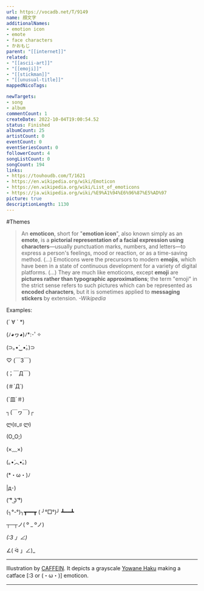 ```yaml
---
url: https://vocadb.net/T/9149
name: 顔文字
additionalNames: 
- emotion icon
- emote
- face characters
- かおもじ
parent: "[[internet]]"
related:
- "[[ascii-art]]"
- "[[emoji]]"
- "[[stickman]]"
- "[[unusual-title]]"
mappedNicoTags:

newTargets:
- song
- album
commentCount: 1
createDate: 2022-10-04T19:00:54.52
status: Finished
albumCount: 25
artistCount: 0
eventCount: 0
eventSeriesCount: 0
followerCount: 4
songListCount: 0
songCount: 194
links: 
- https://touhoudb.com/T/1621
- https://en.wikipedia.org/wiki/Emoticon
- https://en.wikipedia.org/wiki/List_of_emoticons
- https://ja.wikipedia.org/wiki/%E9%A1%94%E6%96%87%E5%AD%97
picture: true
descriptionLength: 1130
---
```


#Themes

>An **emoticon**, short for "**emotion icon**", also known simply as an **emote**, is a **pictorial representation of a facial expression using characters**—usually punctuation marks, numbers, and letters—to express a person's feelings, mood or reaction, or as a time-saving method.
(...)
Emoticons were the precursors to modern **emojis**, which have been in a state of continuous development for a variety of digital platforms.
(...)
They are much like emoticons, except **emoji** are **pictures rather than typographic approximations**; the term "emoji" in the strict sense refers to such pictures which can be represented as **encoded characters**, but it is sometimes applied to **messaging stickers** by extension.
*-Wikipedia*

Examples:

(´ ∀ ` *)

(ﾉ◕ヮ◕)ﾉ*:･ﾟ✧

(⊃｡•́‿•̀｡)⊃

♡ (￣З￣)

(；￣Д￣)

(＃`Д´)

(`皿´＃)

┐(￣ヮ￣)┌

ლ(ಠ_ಠ ლ)

(O_O;)

(×﹏×)

(｡•́︿•̀｡)

(*・ω・)ﾉ

|д･)

( ͡° ͜ʖ ͡°)

(╮°-°)╮┳━━┳ ( ╯°□°)╯ ┻━━┻

┬─┬ノ( º _ ºノ)

_(:3 」∠)_

∠( ᐛ 」∠)_

___

Illustration by [CAFFEIN](https://vocadb.net/Ar/2695). It depicts a grayscale [Yowane Haku](https://vocadb.net/T/7217/yowane-haku) making a catface [:3 or (・ω・)] emoticon.

---

